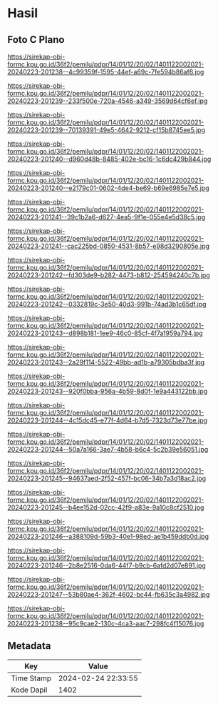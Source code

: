 # Hasil

## Foto C Plano

https://sirekap-obj-formc.kpu.go.id/36f2/pemilu/pdpr/14/01/12/20/02/1401122002021-20240223-201238--4c99359f-1595-44ef-a69c-7fe594b86af6.jpg

https://sirekap-obj-formc.kpu.go.id/36f2/pemilu/pdpr/14/01/12/20/02/1401122002021-20240223-201239--233f500e-720a-4546-a349-3569d64cf6ef.jpg

https://sirekap-obj-formc.kpu.go.id/36f2/pemilu/pdpr/14/01/12/20/02/1401122002021-20240223-201239--70139391-49e5-4642-9212-cf15b8745ee5.jpg

https://sirekap-obj-formc.kpu.go.id/36f2/pemilu/pdpr/14/01/12/20/02/1401122002021-20240223-201240--d960d48b-8485-402e-bc16-1c6dc429b844.jpg

https://sirekap-obj-formc.kpu.go.id/36f2/pemilu/pdpr/14/01/12/20/02/1401122002021-20240223-201240--e2179c01-0602-4de4-be69-b69e6985e7e5.jpg

https://sirekap-obj-formc.kpu.go.id/36f2/pemilu/pdpr/14/01/12/20/02/1401122002021-20240223-201241--39c1b2a6-d627-4ea5-9f1e-055e4e5d38c5.jpg

https://sirekap-obj-formc.kpu.go.id/36f2/pemilu/pdpr/14/01/12/20/02/1401122002021-20240223-201241--cac225bd-0850-4531-8b57-e98d3290805e.jpg

https://sirekap-obj-formc.kpu.go.id/36f2/pemilu/pdpr/14/01/12/20/02/1401122002021-20240223-201242--fd303de9-b282-4473-b812-254594240c7b.jpg

https://sirekap-obj-formc.kpu.go.id/36f2/pemilu/pdpr/14/01/12/20/02/1401122002021-20240223-201242--0332819c-3e50-40d3-991b-74ad3b1c65df.jpg

https://sirekap-obj-formc.kpu.go.id/36f2/pemilu/pdpr/14/01/12/20/02/1401122002021-20240223-201243--d898b181-1ee9-46c0-85cf-4f7a1959a794.jpg

https://sirekap-obj-formc.kpu.go.id/36f2/pemilu/pdpr/14/01/12/20/02/1401122002021-20240223-201243--2a29f114-5522-49bb-ad1b-a79305bdba3f.jpg

https://sirekap-obj-formc.kpu.go.id/36f2/pemilu/pdpr/14/01/12/20/02/1401122002021-20240223-201243--920f0bba-956a-4b59-8d0f-1e9a443122bb.jpg

https://sirekap-obj-formc.kpu.go.id/36f2/pemilu/pdpr/14/01/12/20/02/1401122002021-20240223-201244--4c15dc45-e77f-4d64-b7d5-7323d73e77be.jpg

https://sirekap-obj-formc.kpu.go.id/36f2/pemilu/pdpr/14/01/12/20/02/1401122002021-20240223-201244--50a7a166-3ae7-4b58-b6c4-5c2b39e56051.jpg

https://sirekap-obj-formc.kpu.go.id/36f2/pemilu/pdpr/14/01/12/20/02/1401122002021-20240223-201245--94637aed-2f52-457f-bc06-34b7a3d18ac2.jpg

https://sirekap-obj-formc.kpu.go.id/36f2/pemilu/pdpr/14/01/12/20/02/1401122002021-20240223-201245--b4ee152d-02cc-42f9-a83e-9a10c8cf2510.jpg

https://sirekap-obj-formc.kpu.go.id/36f2/pemilu/pdpr/14/01/12/20/02/1401122002021-20240223-201246--a388109d-59b3-40e1-98ed-ae1b459ddb0d.jpg

https://sirekap-obj-formc.kpu.go.id/36f2/pemilu/pdpr/14/01/12/20/02/1401122002021-20240223-201246--2b8e2516-0da6-44f7-b9cb-6afd2d07e891.jpg

https://sirekap-obj-formc.kpu.go.id/36f2/pemilu/pdpr/14/01/12/20/02/1401122002021-20240223-201247--53b80ae4-362f-4602-bc44-fb635c3a4982.jpg

https://sirekap-obj-formc.kpu.go.id/36f2/pemilu/pdpr/14/01/12/20/02/1401122002021-20240223-201238--95c9cae2-130c-4ca3-aac7-298fc4f15076.jpg


## Metadata

| Key        | Value               |
| ---------- | ------------------- |
| Time Stamp | 2024-02-24 22:33:55 |
| Kode Dapil | 1402                |



